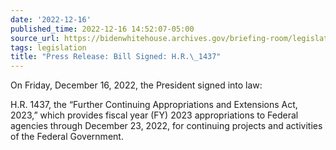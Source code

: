 ```yaml
---
date: '2022-12-16'
published_time: 2022-12-16 14:52:07-05:00
source_url: https://bidenwhitehouse.archives.gov/briefing-room/legislation/2022/12/16/press-release-bill-signed-h-r-1437/
tags: legislation
title: "Press Release: Bill Signed: H.R.\_1437"
---
```

 
On Friday, December 16, 2022, the President signed into law:

H.R. 1437, the “Further Continuing Appropriations and Extensions Act,
2023,” which provides fiscal year (FY) 2023 appropriations to Federal
agencies through December 23, 2022, for continuing projects and
activities of the Federal Government.
